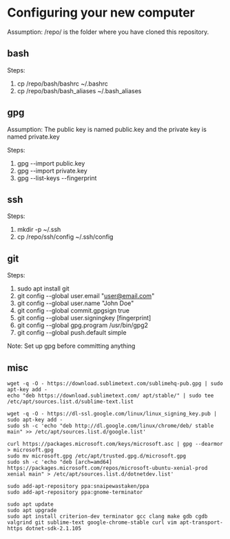 # Configuring your new computer

Assumption: /repo/ is the folder where you have cloned this repository.

## bash

Steps:
  1. cp /repo/bash/bashrc ~/.bashrc
  2. cp /repo/bash/bash_aliases ~/.bash_aliases

## gpg

Assumption: The public key is named public.key and the private key is named private.key

Steps:
  1. gpg --import public.key
  2. gpg --import private.key
  3. gpg --list-keys --fingerprint

## ssh

Steps:
  1. mkdir -p ~/.ssh
  2. cp /repo/ssh/config ~/.ssh/config

## git

Steps:
  1. sudo apt install git
  2. git config --global user.email "user@email.com"
  3. git config --global user.name "John Doe"
  4. git config --global commit.gpgsign true
  5. git config --global user.signingkey [fingerprint]
  6. git config --global gpg.program /usr/bin/gpg2
  7. git config --global push.default simple

Note: Set up gpg before committing anything

## misc

```
wget -q -O - https://download.sublimetext.com/sublimehq-pub.gpg | sudo apt-key add -
echo "deb https://download.sublimetext.com/ apt/stable/" | sudo tee /etc/apt/sources.list.d/sublime-text.list

wget -q -O - https://dl-ssl.google.com/linux/linux_signing_key.pub | sudo apt-key add - 
sudo sh -c 'echo "deb http://dl.google.com/linux/chrome/deb/ stable main" >> /etc/apt/sources.list.d/google.list'

curl https://packages.microsoft.com/keys/microsoft.asc | gpg --dearmor > microsoft.gpg
sudo mv microsoft.gpg /etc/apt/trusted.gpg.d/microsoft.gpg
sudo sh -c 'echo "deb [arch=amd64] https://packages.microsoft.com/repos/microsoft-ubuntu-xenial-prod xenial main" > /etc/apt/sources.list.d/dotnetdev.list'

sudo add-apt-repository ppa:snaipewastaken/ppa
sudo add-apt-repository ppa:gnome-terminator

sudo apt update
sudo apt upgrade
sudo apt install criterion-dev terminator gcc clang make gdb cgdb valgrind git sublime-text google-chrome-stable curl vim apt-transport-https dotnet-sdk-2.1.105

```